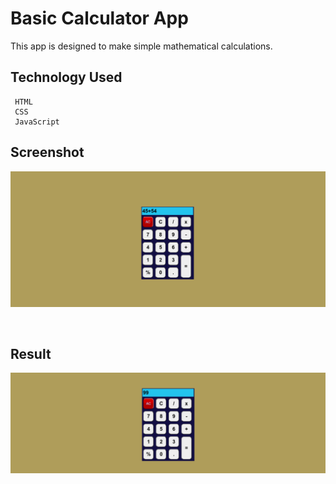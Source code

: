 # Basic Calculator App

This app is designed to make simple mathematical calculations.

## Technology Used
     HTML
     CSS
     JavaScript

## Screenshot
![](./Image/Screenshot15-1.png)

<br>

## Result 
![](./Image/Screenshot15-2.png)